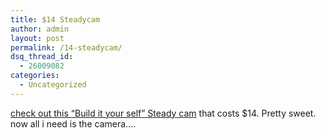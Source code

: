 ```yaml
---
title: $14 Steadycam
author: admin
layout: post
permalink: /14-steadycam/
dsq_thread_id:
  - 26009082
categories:
  - Uncategorized
---
```

[check out this &#8220;Build it your self&#8221; Steady cam][1] that costs $14. Pretty sweet. now all i need is the camera&#8230;.

 [1]: http://www-2.cs.cmu.edu/~johnny/steadycam/